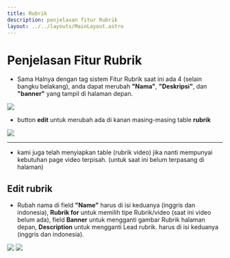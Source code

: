 ```yaml
---
title: Rubrik
description: penjelasan fitur Rubrik
layout: ../../layouts/MainLayout.astro
---
```


# Penjelasan Fitur Rubrik

- Sama Halnya dengan tag sistem Fitur Rubrik saat ini ada 4 (selain bangku belakang), anda dapat merubah **"Nama"**, **"Deskripsi"**, dan **"banner"** yang tampil di halaman depan.

<img class="image-component" src="https://i.im.ge/2023/03/08/7gk1LM.image.png">

- button **edit** untuk merubah ada di kanan masing-masing table **rubrik**

<img class="image-component" src="https://i.im.ge/2023/03/08/7gwpl1.image.png">

----------------------------------------------------------------

- kami juga telah menyiapkan table (rubrik video) jika nanti mempunyai kebutuhan page video terpisah. (untuk saat ini belum terpasang di halaman)

## Edit rubrik

- Rubah nama di field **"Name"** harus di isi keduanya (inggris dan indonesia), **Rubrik for** untuk memilih tipe Rubrik/video (saat ini video belum ada), field **Banner** untuk mengganti gambar Rubrik halaman depan, **Description** untuk mengganti Lead rubrik. harus di isi keduanya (inggris dan indonesia).

<img class="image-component" src="https://i.im.ge/2023/03/08/7gkiLm.image.png">
<img class="image-component" src="https://i.im.ge/2023/03/08/7gk03r.image.png">

